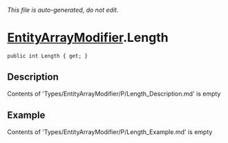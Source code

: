 *This file is auto-generated, do not edit.*

# [EntityArrayModifier](Types/EntityArrayModifier.md).Length
`public int Length { get; }`
## Description
Contents of 'Types/EntityArrayModifier/P/Length_Description.md' is empty
## Example
Contents of 'Types/EntityArrayModifier/P/Length_Example.md' is empty
